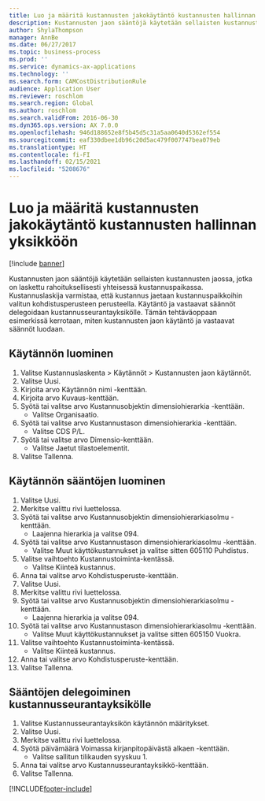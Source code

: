 ```yaml
---
title: Luo ja määritä kustannusten jakokäytäntö kustannusten hallinnan yksikköön
description: Kustannusten jaon sääntöjä käytetään sellaisten kustannusten jaossa, jotka on laskettu rahoituksellisesti yhteisessä kustannuspaikassa.
author: ShylaThompson
manager: AnnBe
ms.date: 06/27/2017
ms.topic: business-process
ms.prod: ''
ms.service: dynamics-ax-applications
ms.technology: ''
ms.search.form: CAMCostDistributionRule
audience: Application User
ms.reviewer: roschlom
ms.search.region: Global
ms.author: roschlom
ms.search.validFrom: 2016-06-30
ms.dyn365.ops.version: AX 7.0.0
ms.openlocfilehash: 946d188652e8f5b45d5c31a5aa0640d5362ef554
ms.sourcegitcommit: eaf330dbee1db96c20d5ac479f007747bea079eb
ms.translationtype: HT
ms.contentlocale: fi-FI
ms.lasthandoff: 02/15/2021
ms.locfileid: "5208676"
---
```

# <a name="create-and-assign-a-cost-distribution-policy-to-a-cost-control-unit"></a>Luo ja määritä kustannusten jakokäytäntö kustannusten hallinnan yksikköön

[!include [banner](../../includes/banner.md)]

Kustannusten jaon sääntöjä käytetään sellaisten kustannusten jaossa, jotka on laskettu rahoituksellisesti yhteisessä kustannuspaikassa. Kustannuslaskija varmistaa, että kustannus jaetaan kustannuspaikkoihin valitun kohdistusperusteen perusteella. Käytäntö ja vastaavat säännöt delegoidaan kustannusseurantayksikölle. Tämän tehtäväoppaan esimerkissä kerrotaan, miten kustannusten jaon käytäntö ja vastaavat säännöt luodaan.


## <a name="create-a-policy"></a>Käytännön luominen
1. Valitse Kustannuslaskenta > Käytännöt > Kustannusten jaon käytännöt.
2. Valitse Uusi.
3. Kirjoita arvo Käytännön nimi -kenttään.
4. Kirjoita arvo Kuvaus-kenttään.
5. Syötä tai valitse arvo Kustannusobjektin dimensiohierarkia -kenttään.
    * Valitse Organisaatio.  
6. Syötä tai valitse arvo Kustannustason dimensiohierarkia -kenttään.
    * Valitse CDS P/L.  
7. Syötä tai valitse arvo Dimensio-kenttään.
    * Valitse Jaetut tilastoelementit.  
8. Valitse Tallenna.

## <a name="create-rules-for-the-policy"></a>Käytännön sääntöjen luominen
1. Valitse Uusi.
2. Merkitse valittu rivi luettelossa.
3. Syötä tai valitse arvo Kustannusobjektin dimensiohierarkiasolmu -kenttään.
    * Laajenna hierarkia ja valitse 094.  
4. Syötä tai valitse arvo Kustannustason dimensiohierarkiasolmu -kenttään.
    * Valitse Muut käyttökustannukset ja valitse sitten 605110 Puhdistus.  
5. Valitse vaihtoehto Kustannustoiminta-kentässä.
    * Valitse Kiinteä kustannus.  
6. Anna tai valitse arvo Kohdistusperuste-kenttään.
7. Valitse Uusi.
8. Merkitse valittu rivi luettelossa.
9. Syötä tai valitse arvo Kustannusobjektin dimensiohierarkiasolmu -kenttään.
    * Laajenna hierarkia ja valitse 094.  
10. Syötä tai valitse arvo Kustannustason dimensiohierarkiasolmu -kenttään.
    * Valitse Muut käyttökustannukset ja valitse sitten 605150 Vuokra.  
11. Valitse vaihtoehto Kustannustoiminta-kentässä.
    * Valitse Kiinteä kustannus.  
12. Anna tai valitse arvo Kohdistusperuste-kenttään.
13. Valitse Tallenna.

## <a name="assign-rules-to-a-cost-control-unit"></a>Sääntöjen delegoiminen kustannusseurantayksikölle
1. Valitse Kustannusseurantayksikön käytännön määritykset.
2. Valitse Uusi.
3. Merkitse valittu rivi luettelossa.
4. Syötä päivämäärä Voimassa kirjanpitopäivästä alkaen -kenttään.
    * Valitse sallitun tilikauden syyskuu 1.  
5. Anna tai valitse arvo Kustannusseurantayksikkö-kenttään.
6. Valitse Tallenna.



[!INCLUDE[footer-include](../../../includes/footer-banner.md)]